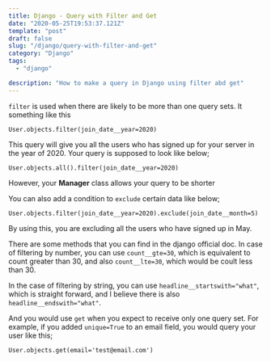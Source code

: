```yaml
---
title: Django - Query with Filter and Get
date: "2020-05-25T19:53:37.121Z"
template: "post"
draft: false
slug: "/django/query-with-filter-and-get"
category: "Django"
tags:
  - "django"

description: "How to make a query in Django using filter abd get"
---
```


`filter` is used when there are likely to be more than one query sets. It something like this

`User.objects.filter(join_date__year=2020)`

This query will give you all the users who has signed up for your server in the year of 2020. Your query is supposed to look like below;

`User.objects.all().filter(join_date__year=2020)`

However, your **Manager** class allows your query to be shorter

You can also add a condition to `exclude` certain data like below;

`User.objects.filter(join_date__year=2020).exclude(join_date__month=5)`

By using this, you are excluding all the users who have signed up in May.

There are some methods that you can find in the django official doc. In case of filtering by number, you can use `count__gte=30`, which is equivalent to count greater than 30, and also `count__lte=30`, which would be coult less than 30.

In the case of filtering by string, you can use `headline__startswith="what"`, which is straight forward, and I believe there is also `headline__endswith="what"`.

And you would use `get` when you expect to receive only one query set. For example, if you added `unique=True` to an email field, you would query your user like this;

`User.objects.get(email='test@email.com')`
